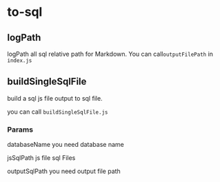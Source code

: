 # to-sql
## logPath
logPath all sql relative path for Markdown.
You can call`outputFilePath` in `index.js`

## buildSingleSqlFile
build a sql js file output to sql file.

you can call `buildSingleSqlFile.js`
### Params
databaseName you need database name

jsSqlPath js file sql Files

outputSqlPath you need output file path